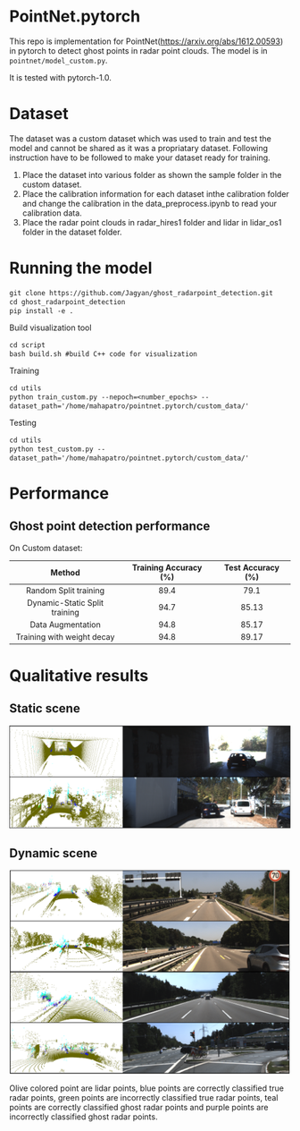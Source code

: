 # PointNet.pytorch
This repo is implementation for PointNet(https://arxiv.org/abs/1612.00593) in pytorch to detect ghost points in radar point clouds. The model is in `pointnet/model_custom.py`.

It is tested with pytorch-1.0.

# Dataset

The dataset was a custom dataset which was used to train and test the model and cannot be shared as it was a propriatary dataset. Following instruction have to be followed to make your dataset ready for training.

1. Place the dataset into various folder as shown the sample folder in the custom dataset.
2. Place the calibration information for each dataset  inthe calibration folder and change the calibration in the data_preprocess.ipynb to read your calibration data.
3. Place the radar point clouds in radar_hires1 folder and lidar in lidar_os1 folder in the dataset folder.

# Running the model

```
git clone https://github.com/Jagyan/ghost_radarpoint_detection.git
cd ghost_radarpoint_detection
pip install -e .
```

Build visualization tool
```
cd script
bash build.sh #build C++ code for visualization
```

Training 
```
cd utils
python train_custom.py --nepoch=<number_epochs> --dataset_path='/home/mahapatro/pointnet.pytorch/custom_data/'
```

Testing
```
cd utils
python test_custom.py --dataset_path='/home/mahapatro/pointnet.pytorch/custom_data/'
```

# Performance

## Ghost point detection performance

On Custom dataset:

| Method | Training Accuracy (%) | Test Accuracy (%) | 
| :---: | :---: | :---: |
| Random Split training | 89.4 | 79.1 |
| Dynamic-Static Split training | 94.7 | 85.13 |
| Data Augmentation | 94.8 | 85.17 |
| Training with weight decay | 94.8 | 89.17 |


# Qualitative results

## Static scene

![](READMEimages/Static.PNG)

## Dynamic scene

![](READMEimages/Dynamic.PNG)

Olive colored point are lidar points, blue points are correctly classified true radar points, green points are incorrectly classified true radar points, teal points are correctly classified ghost radar points and purple points are incorrectly classified ghost radar points.
